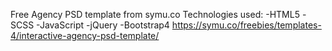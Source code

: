 Free Agency PSD template from symu.co
Technologies used:
-HTML5
-SCSS
-JavaScript
-jQuery
-Bootstrap4
https://symu.co/freebies/templates-4/interactive-agency-psd-template/